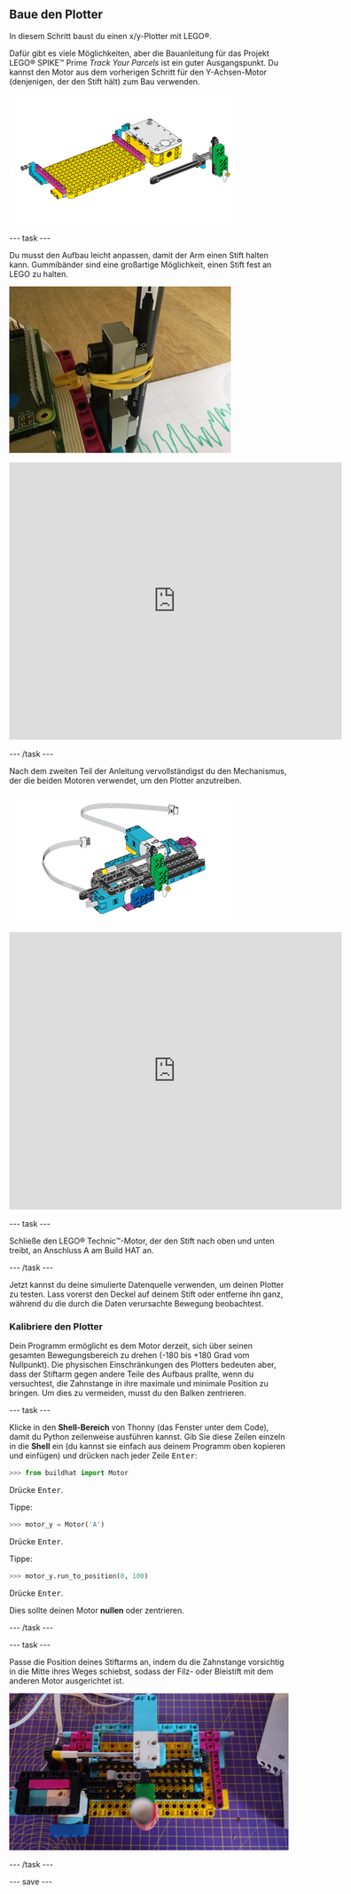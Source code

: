 ## Baue den Plotter

In diesem Schritt baust du einen x/y-Plotter mit LEGO®.

Dafür gibt es viele Möglichkeiten, aber die Bauanleitung für das Projekt LEGO® SPIKE™ Prime *Track Your Parcels* ist ein guter Ausgangspunkt. Du kannst den Motor aus dem vorherigen Schritt für den Y-Achsen-Motor (denjenigen, der den Stift hält) zum Bau verwenden.

![Eine Zeichnung aus der LEGO® Anleitung.](images/build1.png)

--- task ---

Du musst den Aufbau leicht anpassen, damit der Arm einen Stift halten kann. Gummibänder sind eine großartige Möglichkeit, einen Stift fest an LEGO zu halten.

![Ein Foto des teilweise zusammengebauten Plottermodells mit einem Stift, der mit einem Gummiband an den LEGO® Elementen befestigt ist.](images/rubber_bands.jpg)

<embed src="https://le-www-live-s.legocdn.com/sc/media/lessons/prime/pdf/building-instructions/track-your-packages-bi-pdf-book1of2-05883f81fed73ac3738781d084e0d4e2.pdf" width="600" height="500" alt="pdf" pluginspage="http://www.adobe.com/products/acrobat/readstep2.html">

--- /task ---

Nach dem zweiten Teil der Anleitung vervollständigst du den Mechanismus, der die beiden Motoren verwendet, um den Plotter anzutreiben.

![Eine Zeichnung aus dem zweiten Teil der LEGO® Anleitung.](images/build2.png)

<embed src="https://le-www-live-s.legocdn.com/sc/media/lessons/prime/pdf/building-instructions/track-your-packages-bi-pdf-book2of2-80dc3c8c61ec2d2ffa785b688326ef74.pdf" width="600" height="500" alt="pdf" pluginspage="http://www.adobe.com/products/acrobat/readstep2.html">

--- task ---

Schließe den LEGO® Technic™-Motor, der den Stift nach oben und unten treibt, an Anschluss A am Build HAT an.

--- /task ---

Jetzt kannst du deine simulierte Datenquelle verwenden, um deinen Plotter zu testen. Lass vorerst den Deckel auf deinem Stift oder entferne ihn ganz, während du die durch die Daten verursachte Bewegung beobachtest.

### Kalibriere den Plotter

Dein Programm ermöglicht es dem Motor derzeit, sich über seinen gesamten Bewegungsbereich zu drehen (-180 bis +180 Grad vom Nullpunkt). Die physischen Einschränkungen des Plotters bedeuten aber, dass der Stiftarm gegen andere Teile des Aufbaus prallte, wenn du versuchtest, die Zahnstange in ihre maximale und minimale Position zu bringen. Um dies zu vermeiden, musst du den Balken zentrieren.

--- task ---

Klicke in den <strong x-id="1">Shell-Bereich</strong> von Thonny (das Fenster unter dem Code), damit du Python zeilenweise ausführen kannst.
Gib Sie diese Zeilen einzeln in die <strong x-id="1">Shell</strong> ein (du kannst sie einfach aus deinem Programm oben kopieren und einfügen) und drücken nach jeder Zeile <kbd>Enter</kbd>:

```python
>>> from buildhat import Motor
```
Drücke <kbd>Enter</kbd>.

Tippe:
```python
>>> motor_y = Motor('A')
```
Drücke <kbd>Enter</kbd>.

Tippe:
```python
>>> motor_y.run_to_position(0, 100)
```
Drücke <kbd>Enter</kbd>.

Dies sollte deinen Motor <strong x-id="1">nullen</strong> oder zentrieren.
</p>

--- /task ---

--- task ---

Passe die Position deines Stiftarms an, indem du die Zahnstange vorsichtig in die Mitte ihres Weges schiebst, sodass der Filz- oder Bleistift mit dem anderen Motor ausgerichtet ist.

![Der Stift befindet sich in der Mitte des Zeichenbereichs, gleich wie der Motor, der zum Antrieb des Papiereinzugs verwendet wird.](images/pencil_lined_up.jpg)

--- /task ---

--- save ---

